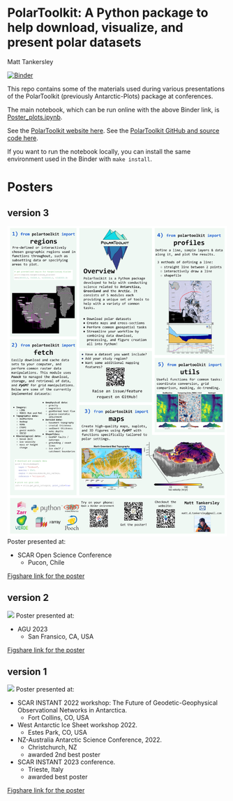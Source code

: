 # PolarToolkit: A Python package to help download, visualize, and present polar datasets

Matt Tankersley

[![Binder](https://mybinder.org/badge_logo.svg)](https://mybinder.org/v2/gh/mdtanker/polartoolkit-binder/main?urlpath=git-pull%3Frepo%3Dhttps%253A%252F%252Fgithub.com%252Fmdtanker%252Fpolartoolkit-posters%26urlpath%3Dtree%252Fpolartoolkit-posters%252FPoster_plots.ipynb%26branch%3Dmain)

This repo contains some of the materials used during various presentations of the PolarToolkit (previously Antarctic-Plots) package at conferences.

The main notebook, which can be run online with the above Binder link, is [Poster_plots.ipynb](Poster_plots.ipynb).

See the [PolarToolkit website here](https://polartoolkit.readthedocs.io/en/latest/).
See the [PolarToolkit GitHub and source code here](https://github.com/mdtanker/polartoolkit).

If you want to run the notebook locally, you can install the same environment used in the Binder with ```make install```.

# Posters

## version 3
![](poster_v3/polartoolkit_poster_v3.png)
Poster presented at:
* SCAR Open Science Conference
    * Pucon, Chile

[Figshare link for the poster](https://doi.org/10.6084/m9.figshare.21183931.v6)

## version 2
![](poster_v2/antarctic_plots_poster_2023.png)
Poster presented at:
* AGU 2023
    * San Fransico, CA, USA

[Figshare link for the poster](https://doi.org/10.6084/m9.figshare.21183931.v4)

## version 1
![](poster_v1/Tankersley_INSTANT_2022.png)
Poster presented at:
* SCAR INSTANT 2022 workshop: The Future of Geodetic-Geophysical Observational Networks in Antarctica.
    * Fort Collins, CO, USA
* West Antarctic Ice Sheet workshop 2022.
    * Estes Park, CO, USA
* NZ-Australia Antarctic Science Conference, 2022.
    * Christchurch, NZ
    * awarded 2nd best poster
* SCAR INSTANT 2023 conference.
    * Trieste, Italy
    * awarded best poster

[Figshare link for the poster](https://doi.org/10.6084/m9.figshare.21183931.v3)


